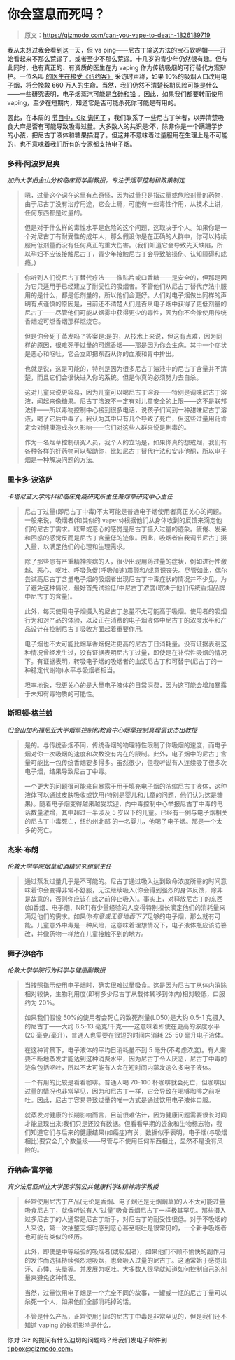 # 你会窒息而死吗？

> 原文：<https://gizmodo.com/can-you-vape-to-death-1826189719>

我从未想过我会看到这一天，但 va ping——尼古丁输送方法的宝石软呢帽——开始看起来不那么荒谬了。或者至少不那么荒谬。十几岁的青少年仍然很有趣。但与此同时，也有真正的、有资质的医生在为 vaping 作为传统吸烟的可行替代方案辩护。一位名叫 [的医生在接受《纽约客》](https://www.newyorker.com/magazine/2018/05/14/the-promise-of-vaping-and-the-rise-of-juul) 采访时声称，如果 10%的吸烟人口改用电子烟，将会挽救 660 万人的生命。当然，我们仍然不清楚长期风险可能是什么——一些研究表明，电子烟蒸汽可能是[含砷和铅](https://gizmodo.com/e-cig-vapor-tested-positive-for-lead-and-arsenic-in-new-1823235170) 。因此，如果我们都要转而使用 vaping，至少在短期内，知道它是否可能杀死你可能是有用的。



因此，在本周的 [节目中，Giz 询问了](https://gizmodo.com/tag/giz-asks) ，我们联系了一些尼古丁学者，以弄清楚吸食大麻是否有可能导致吸毒过量。大多数人的共识是:不，除非你是一个蹒跚学步的小孩，把尼古丁液体和糖果搞混了。但这并不意味着过量服用在生理上是不可能的，也不意味着我们所有的专家都支持电子烟。

### 多莉·阿波罗尼奥

*加州大学旧金山分校临床药学副教授，专注于烟草控制和政策制定*

> 嗯，过量这个词在这里有点奇怪，因为过量只是指过量或危险剂量的药物，由于尼古丁没有治疗用途，它会上瘾，可能有一些毒性作用，从技术上讲，任何东西都是过量的。
> 
> 但是对于什么样的毒性水平是危险的这个问题，这取决于个人。如果你是一个对尼古丁有耐受性的成年人，那么假设你是在正确的人群中，你可以持续服用低剂量而没有任何真正的重大伤害。(我们知道它会导致先天缺陷，所以孕妇不应该接触尼古丁，青少年接触尼古丁会导致脑损伤、认知障碍和成瘾。)

> 你听到人们说尼古丁替代疗法——像贴片或口香糖——是安全的，但那是因为它只适用于已经建立了耐受性的吸烟者。不管他们从尼古丁替代疗法中服用的是什么，都是低剂量的，所以他们会更好。人们对电子烟做出同样的声明有点谨慎的原因是，目前还不清楚人们是否从电子烟中获得了更低剂量的尼古丁——尽管他们可能从烟雾中获得更少的毒性，因为你不会像使用传统香烟或可燃香烟那样燃烧它。
> 
> 但是你会死于蒸发吗？答案是:是的，从技术上来说，但这有点难，因为同样的原因，很难死于过量的可燃香烟——那是因为你会生病。其中一个症状是恶心和呕吐，它会立即把东西从你的血液和胃中排出。
> 
> 也就是说，这是可能的，特别是因为很多尼古丁溶液中的尼古丁含量并不清楚，而且它们会很快进入你的系统。但是你真的必须努力去自杀。
> 
> 这对儿童来说更容易，因为儿童可以喝尼古丁溶液——特别是调味尼古丁溶液，闻起来像糖果。尼古丁溶液不一定有对儿童安全的上限——这不是联邦法律——所以毒物控制中心接到很多电话，说孩子们闻到一种甜味尼古丁溶液，喝了它后中毒了。我认为其中只有几个导致了死亡，但这些过量用药肯定会对健康造成永久影响——它们对这些人群来说是剧毒的。
> 
> 作为一名烟草控制研究人员，我个人的立场是，如果你真的想戒烟，我们有各种各样的好药物可以帮助你，比如尼古丁替代疗法和安非他酮，所以电子烟是一种解决问题的方法。

### 里卡多·波洛萨

*卡塔尼亚大学内科和临床免疫研究所主任兼烟草研究中心主任*

> 尼古丁过量(即尼古丁中毒)不太可能是普通电子烟使用者真正关心的问题。一般来说，吸烟者(和类似的 vapers)根据他们从身体收到的反馈来滴定他们的尼古丁需求。眩晕或恶心的感觉是尼古丁摄入过量的迹象。疲倦、发呆和困惑的感觉反而是尼古丁含量低的迹象。因此，吸烟者自我调节尼古丁摄入量，以满足他们的心理和生理需求。
> 
> 除了那些患有严重精神疾病的人，很少出现用药过量的症状，例如进行性激越、恶心、呕吐、呼吸急促(呼吸加速)震颤和/或意识丧失。尽管如此，偶尔尝试高尼古丁含量电子烟的吸烟者出现尼古丁中毒症状的情况并不少见。为了避免这种情况，最好首先试验低/中尼古丁浓度(取决于他们传统香烟品牌中尼古丁的含量)。
> 
> 此外，每天使用电子烟摄入的尼古丁总量不太可能高于吸烟。使用者的吸烟行为和对产品的体验，以及正在消费的电子烟液体中尼古丁的浓度水平和产品设计在控制尼古丁吸收方面起着重要作用。
> 
> 电子烟也不太可能比烟草香烟促进更高的尼古丁日消耗量。没有证据表明这种情况曾经发生过，没有证据表明尼古丁过量，即使是在补偿性吸烟的情况下。有证据表明，转吸电子烟的吸烟者的血浆尼古丁和可替宁(尼古丁的一种稳定代谢物)水平与吸烟者相当。
> 
> 坦率地说，我更关心的是大量电子液体的日常消费，因为这可能会增加暴露于未知有毒物质的可能性。

### 斯坦顿·格兰兹

*旧金山加利福尼亚大学烟草控制和教育中心烟草控制真理倡议杰出教授*

> 是的。与传统香烟不同，传统香烟的物理特性限制了你吸烟的速度，而电子烟对你一次吸烟的速度和次数没有内在的限制。此外，电子烟中的尼古丁含量可能比一包传统香烟要多得多。虽然很少，但我听说有人连续吸了很多次电子烟，结果导致尼古丁中毒。
> 
> 一个更大的问题很可能来自暴露于用于填充电子烟的浓缩尼古丁液体，这种液体可以通过皮肤吸收或饮用(特别是婴儿和儿童的问题，他们认为这是糖果)。随着电子烟变得越来越受欢迎，向中毒控制中心举报尼古丁中毒的电话数量激增，其中超过一半涉及 5 岁以下的儿童。已经有一例与电子烟相关的尼古丁中毒死亡，纽约州北部 的一名婴儿，他喝了电子烟。那是一个太多的死亡。

### 杰米·布朗

*伦敦大学学院烟草和酒精研究组副主任*

> 通过蒸发过量几乎是不可能的。尼古丁通过吸入达到致命浓度所需的时间意味着你会变得非常不舒服，无法继续吸入(你会得到强烈的身体反馈，除非是故意的，否则你应该在此之前停止吸入)。事实上，对释放尼古丁的东西(如香烟、电子烟、NRT)有少量经验的人变得特别擅长滴定他们的消耗量来满足他们的需求。如果你*有意或无意地吞下了*足够的电子烟，那么就有可能。儿童意外中毒是一种风险，这意味着理想情况下，电子液体瓶应该防篡改，并像药物一样放在儿童接触不到的地方。

### **狮子沙哈布**

*伦敦大学学院行为科学与健康副教授*

> 当按照指示使用电子烟时，确实很难过量吸食。这是因为尼古丁从体内消除相对较快，生物利用度(即有多少尼古丁从载体转移到体内)相对较低，口服约为 20%。
> 
> 如果我们假设 50%的使用者会死亡的致死剂量(LD50)是大约 0.5-1 克摄入的尼古丁——大约 6.5-13 毫克/千克——这意味着即使在更高的浓度水平(20 毫克/毫升)，普通人也需要在很短的时间内消耗 25-50 毫升电子液体。
> 
> 在这种背景下，电子液体的平均日消耗量不到 5 毫升(不考虑浓度)。有人需要不断地蒸发才能达到这种消费水平，因为尼古丁令人厌恶，尼古丁中毒的迹象包括呕吐，所以不太可能有人会在短时间内蒸发这么多电子液体。
> 
> 一个有用的比较是看看咖啡。普通人喝 70-100 杯咖啡就会死亡，但咖啡因过量的情况也非常罕见，因为和尼古丁一样，它会导致在喝够咖啡之前呕吐。因此，尼古丁容易导致过量的唯一方式是通过饮用电子液体口服。
> 
> 就蒸发对健康的长期影响而言，目前很难估计，因为健康问题需要很长时间才能显现出来:我们只是还没有数据。但看看早期的迹象和生物标志物，我们知道它们与后来的健康结果(如癌症)有关，数据似乎表明，电子烟(与吸烟相比)要安全几个数量级——尽管与不使用任何东西相比，显然不是没有风险的。

### 乔纳森·富尔德

*宾夕法尼亚州立大学医学院公共健康科学&精神病学教授*

> 经常使用尼古丁产品(无论是香烟、电子烟还是无烟烟草)的人不太可能过量吸食尼古丁，就像听说有人“过量”吸食香烟尼古丁一样极其罕见。那些摄入过多尼古丁的人通常是尼古丁新手，对尼古丁的耐受性很低。对于不吸烟的人来说，第一次抽整支烟时感到恶心甚至呕吐是很常见的，一个新手吸烟者也可能有类似的经历。
> 
> 此外，即使是中等经验的吸烟者(或吸烟者)，如果他们不顾不愉快的副作用的发作而选择持续强烈地吸烟，也会吸入过量的尼古丁。这通常始于感觉出汗、心悸、头晕等。并发展为呕吐。大多数人很早就知道如何控制自己的剂量来避免这种情况。
> 
> 当然，过量饮用电子烟是一个完全不同的故事，一罐或一瓶的尼古丁量可以杀死一个人，如果他们全部消耗掉的话。
> 
> 不管是什么产品，正常使用引起的尼古丁中毒是非常罕见的，但是我们还不知道 vaping 的长期影响是什么。

你对 Giz 的提问有什么迫切的问题吗？给我们发电子邮件到 tipbox@gizmodo.com。
